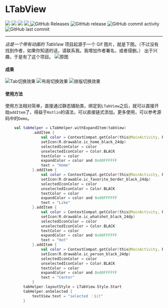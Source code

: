 # LTabView

<p align="left">
	<a >
        <img src="https://img.shields.io/badge/language-kotlin-blue.svg">
    </a>
	<a >
        <img src="https://img.shields.io/badge/platform-Android-green.svg">
    </a>
	<a >
        <img src="https://img.shields.io/badge/license-GPL-red.svg">
    </a>
    <a href="https://travis-ci.org/Mr-XiaoLiang/LTabView">
         <img src="https://travis-ci.org/Mr-XiaoLiang/LTabView.svg?branch=master">
    </a>
    <a>
        <img alt="GitHub Releases" src="https://img.shields.io/github/downloads/Mr-XiaoLiang/LTabView/1.0/total.svg">
    </a>
    <a>
        <img alt="GitHub release" src="https://img.shields.io/github/release/Mr-XiaoLiang/LTabView.svg">
    </a>
    <a>
        <img alt="GitHub commit activity" src="https://img.shields.io/github/commit-activity/y/Mr-XiaoLiang/LTabView.svg">
    </a>
    <a>
        <img alt="GitHub last commit" src="https://img.shields.io/github/last-commit/Mr-XiaoLiang/LTabView.svg">
    </a>
</p>

----------
_这是一个带有动画的 TabView_
项目起源于一个 Gif 图片，就是下图。（不过没有找到作者，如果你知道的话，请联系我。我增加作者署名，或者侵删。）
出于兴趣，于是有了这个项目。
![原图](https://github.com/Mr-XiaoLiang/LTabView/raw/master/preview/tab-ui-final.gif)

#### 成果
![Tab切换效果](https://raw.githubusercontent.com/Mr-XiaoLiang/LTabView/master/preview/preview1.gif)
![布局切换效果](https://raw.githubusercontent.com/Mr-XiaoLiang/LTabView/master/preview/preview2.gif)
![排版切换效果](https://raw.githubusercontent.com/Mr-XiaoLiang/LTabView/master/preview/preview2.gif)

#### 使用方法

使用方法相对简单，直接通过静态辅助类，绑定到`LTabView`之后，就可以直接开始`addItem`了，得益于`Kotlin`的语法，可以直接链式添加。更多使用，可以参考源码中的`Demo`。

``` kotlin
	val tabHelper = LTabHelper.withExpandItem(tabView)
            .addItem {
                val color = ContextCompat.getColor(this@MainActivity, R.color.purple)
                setIcon(R.drawable.ic_home_black_24dp)
                selectedIconColor = color
                unselectedIconColor = Color.BLACK
                textColor = color
                expandColor = color and 0x60FFFFFF
                text = "Home"
            }.addItem {
                val color = ContextCompat.getColor(this@MainActivity, R.color.pink)
                setIcon(R.drawable.ic_favorite_border_black_24dp)
                selectedIconColor = color
                unselectedIconColor = Color.BLACK
                textColor = color
                expandColor = color and 0x60FFFFFF
                text = "Like"
            }.addItem {
                val color = ContextCompat.getColor(this@MainActivity, R.color.orange)
                setIcon(R.drawable.ic_whatshot_black_24dp)
                selectedIconColor = color
                unselectedIconColor = Color.BLACK
                textColor = color
                expandColor = color and 0x60FFFFFF
                text = "Hot"
            }.addItem {
                val color = ContextCompat.getColor(this@MainActivity, R.color.blue)
                setIcon(R.drawable.ic_person_black_24dp)
                selectedIconColor = color
                unselectedIconColor = Color.BLACK
                textColor = color
                expandColor = color and 0x60FFFFFF
                text = "Center"
            }
        tabHelper.layoutStyle = LTabView.Style.Start
        tabHelper.onSelected {
            textView.text = "selected ：$it"
        }
```



